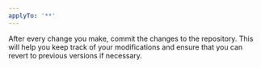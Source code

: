 ```yaml
---
applyTo: '**'
---
```

After every change you make, commit the changes to the repository. This will help you keep track of your modifications and ensure that you can revert to previous versions if necessary.